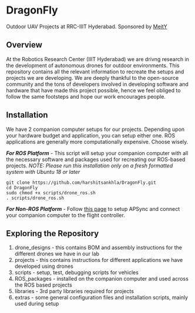 # DragonFly
Outdoor UAV Projects at RRC-IIIT Hyderabad. Sponsored by [MeitY](https://www.meity.gov.in/)

## Overview
At the Robotics Research Center (IIIT Hyderabad) we are drivng research in the development of autonomous drones for outdoor environments. This repository contains all the relevant information to recreate the setups and projects we are developing. We are deeply thankful to the open-source community and the tons of developers involved in developing software and hardware that have made this project possible, hence we feel obliged to follow the same footsteps and hope our work encourages people.

## Installation
We have 2 companion computer setups for our projects. Depending upon your hardware budget and application, you can setup either one. ROS applications are generally more computationally expensive. Choose wisely.

_**For ROS Platform** -_
This script will setup your companion computer with all the necessary software and packages used for recreating our ROS-based projects.
_NOTE: Please run this installation only on a fresh formatted system with Ubuntu 18 or later_
```
git clone https://github.com/harshitsankhla/DragonFly.git
cd DragonFly
sudo chmod +x scripts/drone_ros.sh
. scripts/drone_ros.sh
```
_**For Non-ROS Platform** -_
Follow [this page](https://ardupilot.org/dev/docs/apsync-intro.html) to setup APSync and connect your companion computer to the flight controller.

## Exploring the Repository
1. drone_designs - this contains BOM and assembly instructions for the different drones we have in our lab
2. projects - this contains instructions for different applications we have developed using drones
3. scripts - setup, test, debugging scripts for vehicles
4. ROS_packages - installed on the companion computer and used across the ROS based projects
5. libraries - 3rd party libraries required for projects
6. extras - some general configuration files and installation scripts, mainly used during setup 
